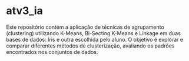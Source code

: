 # atv3_ia
Este repositório contém a aplicação de técnicas de agrupamento (clustering) utilizando K-Means, Bi-Secting K-Means e Linkage em duas bases de dados: Iris e outra escolhida pelo aluno. O objetivo é explorar e comparar diferentes métodos de clusterização, avaliando os padrões encontrados nos conjuntos de dados.

